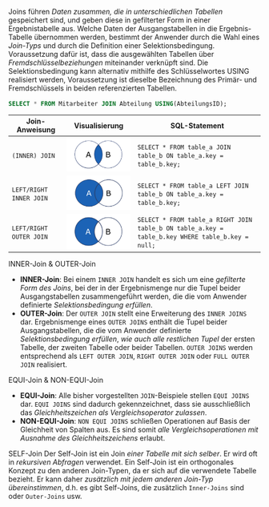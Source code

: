 Joins führen *Daten zusammen, die in unterschiedlichen Tabellen* gespeichert sind, und geben diese in gefilterter Form in einer Ergebnistabelle aus. Welche Daten der Ausgangstabellen in die Ergebnis-Tabelle übernommen werden, bestimmt der Anwender durch die Wahl eines *Join-Typs* und durch die Definition einer Selektionsbedingung. Voraussetzung dafür ist, dass die ausgewählten Tabellen über *Fremdschlüsselbeziehungen* miteinander verknüpft sind. Die Selektionsbedingung kann alternativ mithilfe des Schlüsselwortes USING realisiert werden, Voraussetzung ist dieselbe Bezeichnung des Primär- und Fremdschlüssels in beiden referenzierten Tabellen.

``` sql
SELECT * FROM Mitarbeiter JOIN Abteilung USING(AbteilungsID);
```

| Join-Anweisung        | Visualisierung | SQL-Statement                                                                                   |
| --------------------- | -------------- | ----------------------------------------------------------------------------------------------- |
| `(INNER) JOIN`          | ![](../_Medien/Inner_Join.png) | `SELECT * FROM table_a JOIN table_b ON table_a.key = table_b.key;`                                |
| `LEFT/RIGHT INNER JOIN` | ![](../_Medien/Left_Inner_Join.png) | `SELECT * FROM table_a LEFT JOIN table_b ON table_a.key = table_b.key;`                           |
| `LEFT/RIGHT OUTER JOIN` | ![](../_Medien/Left_Outer_Join.png) | `SELECT * FROM table_a RIGHT JOIN table_b ON table_a.key = table_b.key WHERE table_b.key = null;` |

 INNER-Join & OUTER-Join
- **INNER-Join**: Bei einem `INNER JOIN` handelt es sich um eine *gefilterte Form des Joins*, bei der in der Ergebnismenge nur die Tupel beider Ausgangstabellen zusammengeführt werden, die die vom Anwender definierte *Selektionsbedingung erfüllen*.
- **OUTER-Join**: Der `OUTER JOIN` stellt eine Erweiterung des `INNER JOINS` dar. Ergebnismenge eines `OUTER JOINS` enthält die Tupel beider Ausgangstabellen, die die vom Anwender definierte *Selektionsbedingung erfüllen*, *wie auch* *alle restlichen Tupel* der ersten Tabelle, der zweiten Tabelle oder beider Tabellen. `OUTER JOINS` werden entsprechend als `LEFT OUTER JOIN`, `RIGHT OUTER JOIN` oder `FULL OUTER JOIN` realisiert.

 EQUI-Join & NON-EQUI-Join
- **EQUI-Join**: Alle bisher vorgestellten `JOIN`-Beispiele stellen `EQUI JOINS` dar. `EQUI JOINS` sind dadurch gekennzeichnet, dass sie ausschließlich das *Gleichheitszeichen* *als Vergleichsoperator zulassen*.
- **NON-EQUI-Join**: `NON EQUI JOINS` schließen Operationen auf Basis der Gleichheit von Spalten aus. Es sind somit *alle Vergleichsoperationen mit Ausnahme des Gleichheitszeichens* erlaubt.

 SELF-Join
Der Self-Join ist ein Join *einer Tabelle mit sich selber*. Er wird oft in *rekursiven Abfragen* verwendet. Ein Self-Join ist ein orthogonales Konzept zu den anderen Join-Typen, da er sich auf die verwendete Tabelle bezieht. Er kann daher *zusätzlich mit jedem anderen Join-Typ übereinstimmen*, d.h. es gibt Self-Joins, die zusätzlich `Inner-Joins` sind oder `Outer-Joins` usw.
